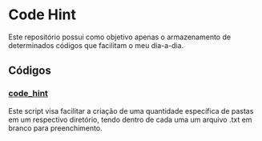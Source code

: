 # Code Hint

Este repositório possui como objetivo apenas o armazenamento de determinados códigos que facilitam o meu dia-a-dia.

## Códigos

### [code_hint](https://github.com/MuriloChaves/Python/blob/master/code_hint/create_folders.py)

Este script visa facilitar a criação de uma quantidade específica de pastas em um respectivo diretório, tendo dentro de cada uma um arquivo .txt em branco para preenchimento.
